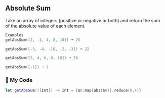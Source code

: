 ## Absolute Sum

Take an array of integers (positive or negative or both) and return the sum of the absolute value of each element.
```swift
Examples
getAbsSum([2, -1, 4, 8, 10]) ➞ 25

getAbsSum([-3, -4, -10, -2, -3]) ➞ 22

getAbsSum([2, 4, 6, 8, 10]) ➞ 30

getAbsSum([-1]) ➞ 1
```
### 🎋 My Code
```swift
let getAbsSum:([Int]) -> Int = {$0.map{abs($0)}.reduce(0,+)}
```
